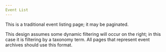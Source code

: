 ```yaml
---
Event List
---
```


This is a traditional event listing page; it may be paginated. 

This design assumes some dynamic filtering will occur on the right; in this case it is filtering by a taxonomy term. All pages that represent event archives should use this format.